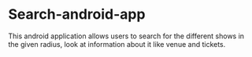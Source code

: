 # Search-android-app
 This android application allows users to search for the different shows in the given radius, look at information about it like venue and tickets.
